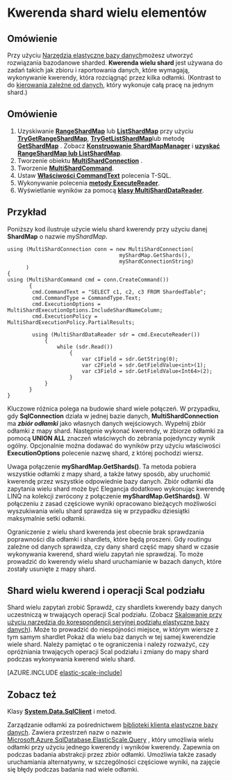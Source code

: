 <properties 
    pageTitle="Kwerenda wielu shard | Microsoft Azure" 
    description="Uruchamianie kwerend przez odłamki przy użyciu Biblioteka klienta elastyczne bazy danych." 
    services="sql-database" 
    documentationCenter="" 
    manager="jhubbard" 
    authors="torsteng" 
    editor=""/>

<tags 
    ms.service="sql-database" 
    ms.workload="sql-database" 
    ms.tgt_pltfrm="na" 
    ms.devlang="na" 
    ms.topic="article" 
    ms.date="04/12/2016" 
    ms.author="torsteng"/>

# <a name="multi-shard-querying"></a>Kwerenda shard wielu elementów

## <a name="overview"></a>Omówienie

Przy użyciu [Narzędzia elastyczne bazy danych](sql-database-elastic-scale-introduction.md)możesz utworzyć rozwiązania bazodanowe sharded. **Kwerenda wielu shard** jest używana do zadań takich jak zbioru i raportowania danych, które wymagają, wykonywanie kwerendy, która rozciągnąć przez kilka odłamki. (Kontrast to do [kierowania zależne od danych](sql-database-elastic-scale-data-dependent-routing.md), który wykonuje całą pracę na jednym shard.) 

## <a name="overview"></a>Omówienie

1. Uzyskiwanie [**RangeShardMap**](https://msdn.microsoft.com/library/azure/dn807318.aspx) lub [**ListShardMap**](https://msdn.microsoft.com/library/azure/dn807370.aspx) przy użyciu [**TryGetRangeShardMap**](https://msdn.microsoft.com/library/azure/microsoft.azure.sqldatabase.elasticscale.shardmanagement.shardmapmanager.trygetrangeshardmap.aspx), [**TryGetListShardMap**](https://msdn.microsoft.com/library/azure/microsoft.azure.sqldatabase.elasticscale.shardmanagement.shardmapmanager.trygetlistshardmap.aspx)lub metodę [**GetShardMap**](https://msdn.microsoft.com/library/azure/microsoft.azure.sqldatabase.elasticscale.shardmanagement.shardmapmanager.getshardmap.aspx) . Zobacz [**Konstruowanie ShardMapManager**](sql-database-elastic-scale-shard-map-management.md#constructing-a-shardmapmanager) i [**uzyskać RangeShardMap lub ListShardMap**](sql-database-elastic-scale-shard-map-management.md#get-a-rangeshardmap-or-listshardmap).
2. Tworzenie obiektu **[MultiShardConnection](https://msdn.microsoft.com/library/azure/microsoft.azure.sqldatabase.elasticscale.query.multishardconnection.aspx)** .
2. Tworzenie **[MultiShardCommand](https://msdn.microsoft.com/library/azure/microsoft.azure.sqldatabase.elasticscale.query.multishardcommand.aspx)**. 
3. Ustaw **[Właściwości CommandText](https://msdn.microsoft.com/library/azure/microsoft.azure.sqldatabase.elasticscale.query.multishardcommand.commandtext.aspx#P:Microsoft.Azure.SqlDatabase.ElasticScale.Query.MultiShardCommand.CommandText)** polecenia T-SQL.
3. Wykonywanie polecenia **[metody ExecuteReader](https://msdn.microsoft.com/library/azure/microsoft.azure.sqldatabase.elasticscale.query.multishardcommand.executereader.aspx)**.
4. Wyświetlanie wyników za pomocą **[klasy MultiShardDataReader](https://msdn.microsoft.com/library/azure/microsoft.azure.sqldatabase.elasticscale.query.multisharddatareader.aspx)**. 

## <a name="example"></a>Przykład

Poniższy kod ilustruje użycie wielu shard kwerendy przy użyciu danej **ShardMap** o nazwie *myShardMap*. 

    using (MultiShardConnection conn = new MultiShardConnection( 
                                        myShardMap.GetShards(), 
                                        myShardConnectionString) 
          ) 
    { 
    using (MultiShardCommand cmd = conn.CreateCommand())
           { 
            cmd.CommandText = "SELECT c1, c2, c3 FROM ShardedTable"; 
            cmd.CommandType = CommandType.Text; 
            cmd.ExecutionOptions = MultiShardExecutionOptions.IncludeShardNameColumn; 
            cmd.ExecutionPolicy = MultiShardExecutionPolicy.PartialResults; 

            using (MultiShardDataReader sdr = cmd.ExecuteReader()) 
                { 
                    while (sdr.Read())
                        { 
                            var c1Field = sdr.GetString(0); 
                            var c2Field = sdr.GetFieldValue<int>(1); 
                            var c3Field = sdr.GetFieldValue<Int64>(2);
                        } 
                } 
           } 
    } 

 
Kluczowe różnica polega na budowie shard wiele połączeń. W przypadku, gdy **SqlConnection** działa w jednej bazie danych, **MultiShardConnection** ma ***zbiór odłamki*** jako własnych danych wejściowych. Wypełnij zbiór odłamki z mapy shard. Następnie wykonać kwerendy, w zbiorze odłamki za pomocą **UNION ALL** znaczeń właściwych do zebrania pojedynczy wynik ogólny. Opcjonalnie można dodawać do wyników przy użyciu właściwości **ExecutionOptions** polecenie nazwę shard, z której pochodzi wiersz. 

Uwaga połączenie **myShardMap.GetShards()**. Ta metoda pobiera wszystkie odłamki z mapy shard, a także łatwy sposób, aby uruchomić kwerendę przez wszystkie odpowiednie bazy danych. Zbiór odłamki dla zapytania wielu shard może być Elegancja dodatkowo wykonując kwerendę LINQ na kolekcji zwrócony z połączenie **myShardMap.GetShards()**. W połączeniu z zasad częściowe wyniki opracowano bieżących możliwości wyszukiwania wielu shard sprawdza się w przypadku dziesiątki maksymalnie setki odłamki.

Ograniczenie z wielu shard kwerenda jest obecnie brak sprawdzania poprawności dla odłamki i shardlets, które będą proszeni. Gdy routingu zależne od danych sprawdza, czy dany shard część mapy shard w czasie wykonywania kwerend, shard wielu zapytań nie sprawdzaj. To może prowadzić do kwerendy wielu shard uruchamianie w bazach danych, które zostały usunięte z mapy shard.

## <a name="multi-shard-queries-and-split-merge-operations"></a>Shard wielu kwerend i operacji Scal podziału

Shard wielu zapytań zrobić Sprawdź, czy shardlets kwerendy bazy danych uczestniczą w trwających operacji Scal podziału. (Zobacz [Skalowanie przy użyciu narzędzia do korespondencji seryjnej podziału elastyczne bazy danych](sql-database-elastic-scale-overview-split-and-merge.md)). Może to prowadzić do niespójności miejsce, w którym wiersze z tym samym shardlet Pokaż dla wielu baz danych w tej samej kwerendzie wiele shard. Należy pamiętać o te ograniczenia i należy rozważyć, czy opróżniania trwających operacji Scal podziału i zmiany do mapy shard podczas wykonywania kwerend wielu shard.

[AZURE.INCLUDE [elastic-scale-include](../../includes/elastic-scale-include.md)]

## <a name="see-also"></a>Zobacz też
Klasy **[System.Data.SqlClient](http://msdn.microsoft.com/library/System.Data.SqlClient.aspx)** i metod.


Zarządzanie odłamki za pośrednictwem [biblioteki klienta elastyczne bazy danych](sql-database-elastic-database-client-library.md). Zawiera przestrzeń nazw o nazwie [Microsoft.Azure.SqlDatabase.ElasticScale.Query](https://msdn.microsoft.com/library/azure/microsoft.azure.sqldatabase.elasticscale.query.aspx) , który umożliwia wielu odłamki przy użyciu jednego kwerendy i wyników kwerendy. Zapewnia on podczas badania abstrakcji przez zbiór odłamki. Umożliwia także zasady uruchamiania alternatywny, w szczególności częściowe wyniki, na zajęcie się błędy podczas badania nad wiele odłamki.  

 